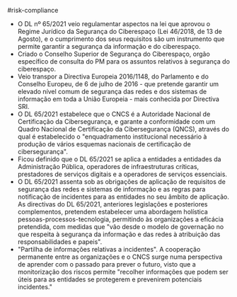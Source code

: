 #risk-compliance 

- O DL nº 65/2021 veio regulamentar aspectos na lei que aprovou o Regime Jurídico da Segurança do Ciberespaço (Lei 46/2018, de 13 de Agosto), e o cumprimento dos seus requisitos são um instrumento que permite garantir a segurança da informação e do ciberespaço.
- Criado o Conselho Superior de Segurança do Ciberespaço, orgão específico de consulta do PM para os assuntos relativos à segurança do ciberespaço.
- Veio transpor a Directiva Europeia 2016/1148, do Parlamento e do Conselho Europeu, de 6 de julho de 2016 - que pretende garantir um elevado nível comum de segurança das redes e dos sistemas de informação em toda a União Europeia - mais conhecida por Directiva SRI.
- O DL 65/2021 estabelece que o CNCS é a Autoridade Nacional de Certificação da Cibersegurança, e garante a conformidade com um Quadro Nacional de Certificação da Cibersegurança (QNCS), através do qual é estabelecido o "enquadramento institucional necessário à produção de vários esquemas nacionais de certificação de cibersegurança".
- Ficou definido que o DL 65/2021 se aplica a entidades a entidades da Administração Pública, operadores de infraestruturas críticas, prestadores de serviços digitais e a operadores de serviços essenciais.
- O DL 65/2021 assenta sob as obrigações de aplicação de requisitos de segurança das redes e sistemas de informação e as regras para notificação de incidentes para as entidades no seu âmbito de aplicação. As directivas do DL 65/2021, anteriores legislações e posteriores complementos, pretendem estabelecer uma abordagem holística pessoas-processos-tecnologia, permitindo às organizações a eficácia pretendida, com medidas que "vão desde o modelo de governação no que respeita à segurança da informação e das redes à atribuição das responsabilidades e papeis".
- "Partilha de informações relativas a incidentes". A cooperação permanente entre as organizações e o CNCS surge numa perspectiva de aprender com o passado para prever o futuro, visto que a monitorização dos riscos permite "recolher informações que podem ser úteis para as entidades se protegerem e prevenirem potenciais incidentes."